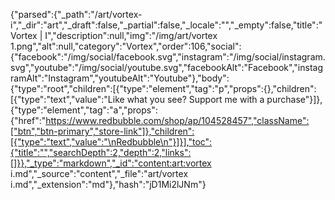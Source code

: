 {"parsed":{"_path":"/art/vortex-i","_dir":"art","_draft":false,"_partial":false,"_locale":"","_empty":false,"title":"Vortex | I","description":null,"img":"/img/art/vortex 1.png","alt":null,"category":"Vortex","order":106,"social":{"facebook":"/img/social/facebook.svg","instagram":"/img/social/instagram.svg","youtube":"/img/social/youtube.svg","facebookAlt":"Facebook","instagramAlt":"Instagram","youtubeAlt":"Youtube"},"body":{"type":"root","children":[{"type":"element","tag":"p","props":{},"children":[{"type":"text","value":"Like what you see? Support me with a purchase"}]},{"type":"element","tag":"a","props":{"href":"https://www.redbubble.com/shop/ap/104528457","className":["btn","btn-primary","store-link"]},"children":[{"type":"text","value":"\nRedbubble\n"}]}],"toc":{"title":"","searchDepth":2,"depth":2,"links":[]}},"_type":"markdown","_id":"content:art:vortex i.md","_source":"content","_file":"art/vortex i.md","_extension":"md"},"hash":"jD1Mi2lJNm"}